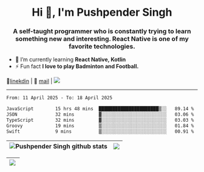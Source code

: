 <h1 align="center">Hi 👋, I'm Pushpender Singh</h1>
<h3 align="center">A self-taught programmer who is constantly trying to learn something new and interesting. React Native is one of my favorite technologies.</h3>

- 🌱 I’m currently learning **React Native, Kotlin**
- ⚡ Fun fact **I love to play Badminton and Football.**

👔[linekdin](https://www.linkedin.com/in/pushpender-singh-240061202/) | 📧 [mail](mailto:pushpendersingh694@gmail.com) | 
<a href="https://github.com/pushpender-singh-ap/pushpender-singh-ap">
    <img src="https://komarev.com/ghpvc/?username=pushpender-singh-ap&style=for-the-badge">
</a>


---

<!--START_SECTION:waka-->

```txt
From: 11 April 2025 - To: 18 April 2025

JavaScript        15 hrs 48 mins  ██████████████████████▒░░   89.14 %
JSON              32 mins         ▓░░░░░░░░░░░░░░░░░░░░░░░░   03.06 %
TypeScript        32 mins         ▓░░░░░░░░░░░░░░░░░░░░░░░░   03.03 %
Groovy            19 mins         ▒░░░░░░░░░░░░░░░░░░░░░░░░   01.84 %
Swift             9 mins          ▒░░░░░░░░░░░░░░░░░░░░░░░░   00.91 %
```

<!--END_SECTION:waka-->


| <a><img align="center" src="https://github-readme-stats-iota-ecru-15.vercel.app/api?username=pushpender-singh-ap&show_icons=true&include_all_commits=true&theme=buefy&hide_border=true" alt="Pushpender Singh github stats" /></a> | <a><img align="center" src="https://github-readme-stats-iota-ecru-15.vercel.app/api/top-langs/?username=pushpender-singh-ap&layout=compact&theme=buefy&hide_border=true" /></a> |
| ------------- | ------------- |

| <a> <img align="left" src="https://github-readme-streak-stats.herokuapp.com/?user=pushpender-singh-ap" /></br> </a> |
| ------------- |
